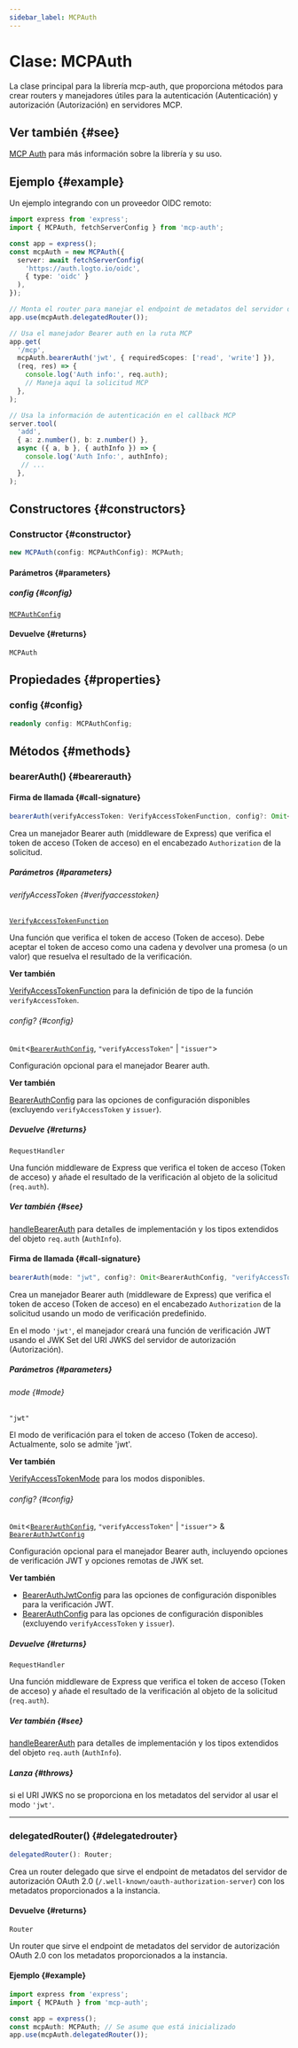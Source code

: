 ```yaml
---
sidebar_label: MCPAuth
---
```


# Clase: MCPAuth

La clase principal para la librería mcp-auth, que proporciona métodos para crear routers y manejadores útiles para la autenticación (Autenticación) y autorización (Autorización) en servidores MCP.

## Ver también {#see}

[MCP Auth](https://mcp-auth.dev) para más información sobre la librería y su uso.

## Ejemplo {#example}

Un ejemplo integrando con un proveedor OIDC remoto:

```ts
import express from 'express';
import { MCPAuth, fetchServerConfig } from 'mcp-auth';

const app = express();
const mcpAuth = new MCPAuth({
  server: await fetchServerConfig(
    'https://auth.logto.io/oidc',
    { type: 'oidc' }
  ),
});

// Monta el router para manejar el endpoint de metadatos del servidor de autorización OAuth 2.0
app.use(mcpAuth.delegatedRouter());

// Usa el manejador Bearer auth en la ruta MCP
app.get(
  '/mcp',
  mcpAuth.bearerAuth('jwt', { requiredScopes: ['read', 'write'] }),
  (req, res) => {
    console.log('Auth info:', req.auth);
    // Maneja aquí la solicitud MCP
  },
);

// Usa la información de autenticación en el callback MCP
server.tool(
  'add',
  { a: z.number(), b: z.number() },
  async ({ a, b }, { authInfo }) => {
    console.log('Auth Info:', authInfo);
   // ...
  },
);
```

## Constructores {#constructors}

### Constructor {#constructor}

```ts
new MCPAuth(config: MCPAuthConfig): MCPAuth;
```

#### Parámetros {#parameters}

##### config {#config}

[`MCPAuthConfig`](/references/js/type-aliases/MCPAuthConfig.md)

#### Devuelve {#returns}

`MCPAuth`

## Propiedades {#properties}

### config {#config}

```ts
readonly config: MCPAuthConfig;
```

## Métodos {#methods}

### bearerAuth() {#bearerauth}

#### Firma de llamada {#call-signature}

```ts
bearerAuth(verifyAccessToken: VerifyAccessTokenFunction, config?: Omit<BearerAuthConfig, "verifyAccessToken" | "issuer">): RequestHandler;
```

Crea un manejador Bearer auth (middleware de Express) que verifica el token de acceso (Token de acceso) en el encabezado `Authorization` de la solicitud.

##### Parámetros {#parameters}

###### verifyAccessToken {#verifyaccesstoken}

[`VerifyAccessTokenFunction`](/references/js/type-aliases/VerifyAccessTokenFunction.md)

Una función que verifica el token de acceso (Token de acceso). Debe aceptar el token de acceso como una cadena y devolver una promesa (o un valor) que resuelva el resultado de la verificación.

**Ver también**

[VerifyAccessTokenFunction](/references/js/type-aliases/VerifyAccessTokenFunction.md) para la definición de tipo de la función `verifyAccessToken`.

###### config? {#config}

`Omit`\<[`BearerAuthConfig`](/references/js/type-aliases/BearerAuthConfig.md), `"verifyAccessToken"` \| `"issuer"`\>

Configuración opcional para el manejador Bearer auth.

**Ver también**

[BearerAuthConfig](/references/js/type-aliases/BearerAuthConfig.md) para las opciones de configuración disponibles (excluyendo `verifyAccessToken` y `issuer`).

##### Devuelve {#returns}

`RequestHandler`

Una función middleware de Express que verifica el token de acceso (Token de acceso) y añade el resultado de la verificación al objeto de la solicitud (`req.auth`).

##### Ver también {#see}

[handleBearerAuth](/references/js/functions/handleBearerAuth.md) para detalles de implementación y los tipos extendidos del objeto `req.auth` (`AuthInfo`).

#### Firma de llamada {#call-signature}

```ts
bearerAuth(mode: "jwt", config?: Omit<BearerAuthConfig, "verifyAccessToken" | "issuer"> & BearerAuthJwtConfig): RequestHandler;
```

Crea un manejador Bearer auth (middleware de Express) que verifica el token de acceso (Token de acceso) en el encabezado `Authorization` de la solicitud usando un modo de verificación predefinido.

En el modo `'jwt'`, el manejador creará una función de verificación JWT usando el JWK Set del URI JWKS del servidor de autorización (Autorización).

##### Parámetros {#parameters}

###### mode {#mode}

`"jwt"`

El modo de verificación para el token de acceso (Token de acceso). Actualmente, solo se admite 'jwt'.

**Ver también**

[VerifyAccessTokenMode](/references/js/type-aliases/VerifyAccessTokenMode.md) para los modos disponibles.

###### config? {#config}

`Omit`\<[`BearerAuthConfig`](/references/js/type-aliases/BearerAuthConfig.md), `"verifyAccessToken"` \| `"issuer"`\> & [`BearerAuthJwtConfig`](/references/js/type-aliases/BearerAuthJwtConfig.md)

Configuración opcional para el manejador Bearer auth, incluyendo opciones de verificación JWT y opciones remotas de JWK set.

**Ver también**

 - [BearerAuthJwtConfig](/references/js/type-aliases/BearerAuthJwtConfig.md) para las opciones de configuración disponibles para la verificación JWT.
 - [BearerAuthConfig](/references/js/type-aliases/BearerAuthConfig.md) para las opciones de configuración disponibles (excluyendo `verifyAccessToken` y `issuer`).

##### Devuelve {#returns}

`RequestHandler`

Una función middleware de Express que verifica el token de acceso (Token de acceso) y añade el resultado de la verificación al objeto de la solicitud (`req.auth`).

##### Ver también {#see}

[handleBearerAuth](/references/js/functions/handleBearerAuth.md) para detalles de implementación y los tipos extendidos del objeto `req.auth` (`AuthInfo`).

##### Lanza {#throws}

si el URI JWKS no se proporciona en los metadatos del servidor al usar el modo `'jwt'`.

***

### delegatedRouter() {#delegatedrouter}

```ts
delegatedRouter(): Router;
```

Crea un router delegado que sirve el endpoint de metadatos del servidor de autorización OAuth 2.0 (`/.well-known/oauth-authorization-server`) con los metadatos proporcionados a la instancia.

#### Devuelve {#returns}

`Router`

Un router que sirve el endpoint de metadatos del servidor de autorización OAuth 2.0 con los metadatos proporcionados a la instancia.

#### Ejemplo {#example}

```ts
import express from 'express';
import { MCPAuth } from 'mcp-auth';

const app = express();
const mcpAuth: MCPAuth; // Se asume que está inicializado
app.use(mcpAuth.delegatedRouter());
```